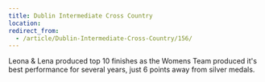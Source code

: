```yaml
---
title: Dublin Intermediate Cross Country
location: 
redirect_from:
  - /article/Dublin-Intermediate-Cross-Country/156/
---
```


Leona & Lena produced top 10 finishes as the Womens Team produced it's best performance for several years, just 6 points away from silver medals.
